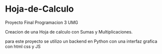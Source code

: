 # Hoja-de-Calculo
Proyecto Final Programacion 3 UMG

Creacion de una Hoja de calculo con Sumas y Multiplicaciones.

para este proyecto se utilizo un backend en Python con una interfaz grafica con html css y JS
